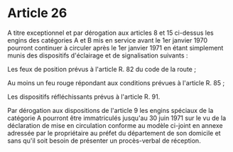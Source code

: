# Article 26

A titre exceptionnel et par dérogation aux articles 8 et 15 ci-dessus les engins des catégories A et B mis en service avant le 1er janvier 1970 pourront continuer à circuler après le 1er janvier 1971 en étant simplement munis des dispositifs d'éclairage et de signalisation suivants :

Les feux de position prévus à l'article R. 82 du code de la route ;

Au moins un feu rouge répondant aux conditions prévues à l'article R. 85 ;

Les dispositifs réfléchissants prévus à l'article R. 91.

Par dérogation aux dispositions de l'article 9 les engins spéciaux de la catégorie A pourront être immatriculés jusqu'au 30 juin 1971 sur le vu de la déclaration de mise en circulation conforme au modèle ci-joint en annexe adressée par le propriétaire au préfet du département de son domicile et sans qu'il soit besoin de présenter un procès-verbal de réception.
